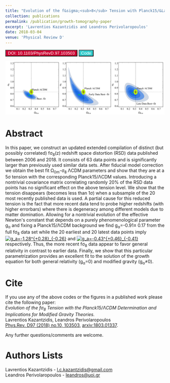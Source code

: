 ```yaml
---
title: "Evolution of the f&sigma;<sub>8</sub> Tension with Planck15/&Lambda;CDM Determination and Implications for Modified Gravity Theories"
collection: publications
permalink: /publication/growth-tomography-paper
excerpt: 'Lavrentios Kazantzidis and Leandros Perivolaropoulos'
date: 2018-03-04
venue: 'Physical Review D'
---
```

<button style="background-color:#CC0033; color:white" onclick="location.href='http://journals.aps.org/prd/abstract/10.1103/PhysRevD.97.103503?fbclid=IwAR2Ujoj0wcbvDjrZVA-WqVtayYqKjMiSRnTJmjKOh4VrVMi8YIIlQg4PUq4'" type="button"> DOI: 10.1103/PhysRevD.97.103503 </button>
<button style="background-color:#33CCCC; color:white" onclick="location.href='http://github.com/lkazantzi/growth-tomography'" type="button"> Code </button>


<p align="center">
<img src="/images/publications_figs/growth-tomography-image.png" width="1500" title="growth_tomography" />
</p> 


Abstract
========
In this paper, we construct an updated extended compilation of  distinct (but possibly correlated) f&sigma;<sub>8</sub>(z) redshift space distortion (RSD) data published between 2006 and 2018. It consists of 63 data points and is significantly larger than previously used similar data sets. After fiducial model correction we obtain the best fit &Omega;<sub>0m</sub>-&sigma;<sub>8</sub> &Lambda;CDM parameters and show that they are at a 5&sigma; tension with the corresponding Planck15/&Lambda;CDM values. Introducing a nontrivial covariance matrix correlating randomly 20% of the RSD data points has no significant effect on the above tension level. We show that the tension disappears  (becomes less than 1&sigma;) when a subsample of the 20 most recently published data is used. A partial cause for this reduced tension is the fact that more recent data tend to probe higher redshifts (with higher errorbars) where there is degeneracy among different models due to matter domination. Allowing for a nontrivial evolution of the effective Newton's constant that depends on a purely phenomenological parameter g<sub>&alpha;</sub> and fixing a Planck15/&Lambda;CDM background we find g<sub>&alpha;</sub>=-0.91&plusmn; 0.17 from the full f&sigma;<sub>8</sub> data set while the 20 earliest and 20 latest data points imply <a href="https://www.codecogs.com/eqnedit.php?latex=g_a=-1.28^{&plus;0.28}_{-0.26}" target="_blank"><img src="https://latex.codecogs.com/svg.latex?g_a=-1.28^{&plus;0.28}_{-0.26}" title="g_a=-1.28^{+0.28}_{-0.26}" /></a> and <a href="https://www.codecogs.com/eqnedit.php?latex=g_a=-0.43^{&plus;0.46}_{-0.41}" target="_blank"><img src="https://latex.codecogs.com/svg.latex?g_a=-0.43^{&plus;0.46}_{-0.41}" title="g_a=-0.43^{+0.46}_{-0.41}" /></a> respectively. Thus, the more recent f&sigma;<sub>8</sub> data appear to favor general relativity in contrast to earlier data. Finally, we show that this particular parametrization provides an excellent fit to the solution of the growth equation for both general relativity (g<sub>&alpha;</sub>=0) and modified gravity (g<sub>&alpha;</sub>&ne;0).

Cite
========
If you use any of the above codes or the figures in a published work please cite the following paper:
<br>*Evolution of the f&sigma;<sub>8</sub> Tension with the Planck15/&Lambda;CDM Determination and Implications for Modified Gravity Theories.*
<br>Lavrentios Kazantzidis, Leandros Perivolaropoulos
<br>[Phys.Rev. D97 (2018) no.10, 103503](https://journals.aps.org/prd/abstract/10.1103/PhysRevD.97.103503), [arxiv:1803.01337](https://arxiv.org/pdf/1803.01337.pdf).

Any further questions/comments are welcome.

Authors Lists
========
Lavrentios Kazantzidis - <l.c.kazantzidis@gmail.com>
<br>Leandros Perivolaropoulos - <leandros@uoi.gr>


